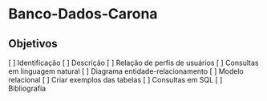 # Banco-Dados-Carona

## Objetivos
[ ] Identificação
[ ] Descrição
[ ] Relação de perfis de usuários 
[ ] Consultas em linguagem natural
[ ] Diagrama entidade-relacionamento
[ ] Modelo relacional
[ ] Criar exemplos das tabelas
[ ] Consultas em SQL
[ ] Bibliografia
